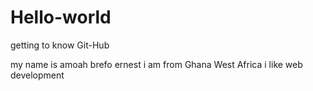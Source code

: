 # Hello-world
getting to know Git-Hub

my name is amoah brefo ernest 
i am from Ghana West Africa
i like web development
